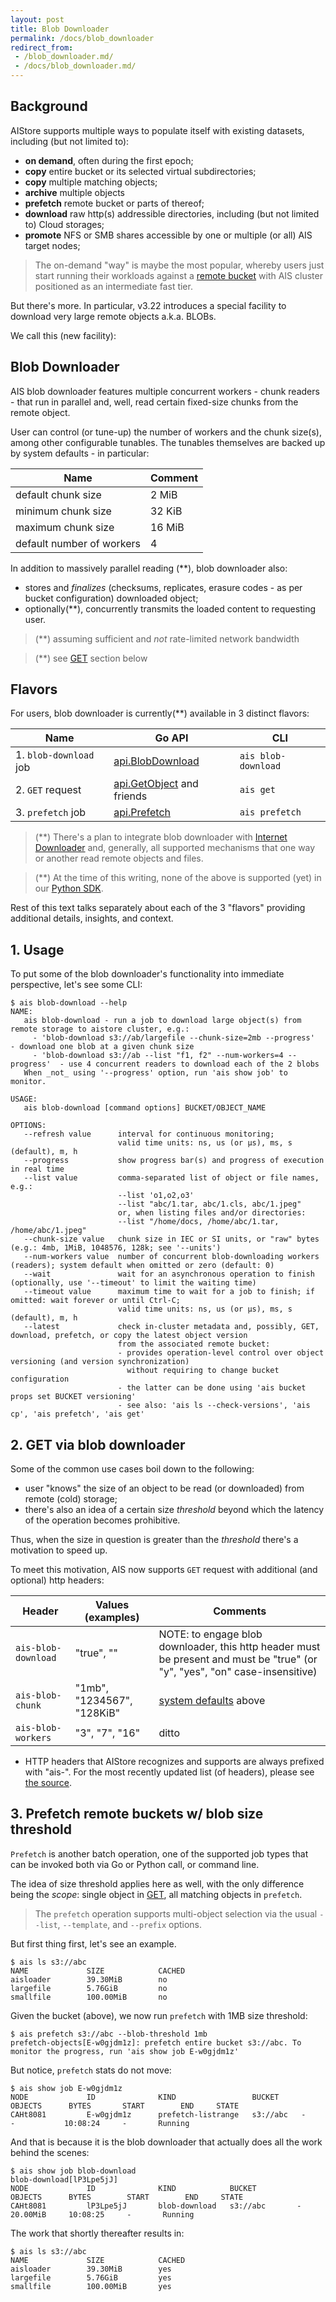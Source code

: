 ```yaml
---
layout: post
title: Blob Downloader
permalink: /docs/blob_downloader
redirect_from:
 - /blob_downloader.md/
 - /docs/blob_downloader.md/
---
```


## Background

AIStore supports multiple ways to populate itself with existing datasets, including (but not limited to):

* **on demand**, often during the first epoch;
* **copy** entire bucket or its selected virtual subdirectories;
* **copy** multiple matching objects;
* **archive** multiple objects
* **prefetch** remote bucket or parts of thereof;
* **download** raw http(s) addressible directories, including (but not limited to) Cloud storages;
* **promote** NFS or SMB shares accessible by one or multiple (or all) AIS target nodes;

> The on-demand "way" is maybe the most popular, whereby users just start running their workloads against a [remote bucket](docs/providers.md) with AIS cluster positioned as an intermediate fast tier.

But there's more. In particular, v3.22 introduces a special facility to download very large remote objects a.k.a. BLOBs.

We call this (new facility):

## Blob Downloader

AIS blob downloader features multiple concurrent workers - chunk readers - that run in parallel and, well, read certain fixed-size chunks from the remote object.

User can control (or tune-up) the number of workers and the chunk size(s), among other configurable tunables. The tunables themselves are backed up by system defaults - in particular:

| Name | Comment |
| --- | --- |
| default chunk size  | 2 MiB |
| minimum chunk size  | 32 KiB |
| maximum chunk size  | 16 MiB |
| default number of workers | 4 |

In addition to massively parallel reading (**), blob downloader also:

* stores and _finalizes_ (checksums, replicates, erasure codes - as per bucket configuration) downloaded object;
* optionally(**), concurrently transmits the loaded content to requesting user.

> (**) assuming sufficient and _not_ rate-limited network bandwidth

> (**) see [GET](#2-get-via-blob-downloader) section below

## Flavors

For users, blob downloader is currently(**) available in 3 distinct flavors:

| Name | Go API | CLI |
| --- | --- | --- |
| 1. `blob-download` job | [api.BlobDownload](https://github.com/NVIDIA/aistore/blob/main/api/blob.go) | `ais blob-download`  |
| 2. `GET` request | [api.GetObject](https://github.com/NVIDIA/aistore/blob/main/api/object.go) and friends  | `ais get`  |
| 3. `prefetch` job | [api.Prefetch](https://github.com/NVIDIA/aistore/blob/main/api/multiobj.go) | `ais prefetch`  |


> (**) There's a plan to integrate blob downloader with [Internet Downloader](downloader.md) and, generally, all supported mechanisms that one way or another read remote objects and files.

> (**) At the time of this writing, none of the above is supported (yet) in our [Python SDK](https://github.com/NVIDIA/aistore/tree/main/python/aistore/sdk).

Rest of this text talks separately about each of the 3 "flavors" providing additional details, insights, and context.

## 1. Usage

To put some of the blob downloader's functionality into immediate perspective, let's see some CLI:

```console
$ ais blob-download --help
NAME:
   ais blob-download - run a job to download large object(s) from remote storage to aistore cluster, e.g.:
     - 'blob-download s3://ab/largefile --chunk-size=2mb --progress'       - download one blob at a given chunk size
     - 'blob-download s3://ab --list "f1, f2" --num-workers=4 --progress'  - use 4 concurrent readers to download each of the 2 blobs
   When _not_ using '--progress' option, run 'ais show job' to monitor.

USAGE:
   ais blob-download [command options] BUCKET/OBJECT_NAME

OPTIONS:
   --refresh value      interval for continuous monitoring;
                        valid time units: ns, us (or µs), ms, s (default), m, h
   --progress           show progress bar(s) and progress of execution in real time
   --list value         comma-separated list of object or file names, e.g.:
                        --list 'o1,o2,o3'
                        --list "abc/1.tar, abc/1.cls, abc/1.jpeg"
                        or, when listing files and/or directories:
                        --list "/home/docs, /home/abc/1.tar, /home/abc/1.jpeg"
   --chunk-size value   chunk size in IEC or SI units, or "raw" bytes (e.g.: 4mb, 1MiB, 1048576, 128k; see '--units')
   --num-workers value  number of concurrent blob-downloading workers (readers); system default when omitted or zero (default: 0)
   --wait               wait for an asynchronous operation to finish (optionally, use '--timeout' to limit the waiting time)
   --timeout value      maximum time to wait for a job to finish; if omitted: wait forever or until Ctrl-C;
                        valid time units: ns, us (or µs), ms, s (default), m, h
   --latest             check in-cluster metadata and, possibly, GET, download, prefetch, or copy the latest object version
                        from the associated remote bucket:
                        - provides operation-level control over object versioning (and version synchronization)
                          without requiring to change bucket configuration
                        - the latter can be done using 'ais bucket props set BUCKET versioning'
                        - see also: 'ais ls --check-versions', 'ais cp', 'ais prefetch', 'ais get'
```

## 2. GET via blob downloader

Some of the common use cases boil down to the following:

* user "knows" the size of an object to be read (or downloaded) from remote (cold) storage;
* there's also an idea of a certain size _threshold_ beyond which the latency of the operation becomes prohibitive.

Thus, when the size in question is greater than the _threshold_ there's a motivation to speed up.

To meet this motivation, AIS now supports `GET` request with additional (and optional) http headers:

| Header | Values (examples) | Comments |
| --- | --- | --- |
| `ais-blob-download` | "true", ""  | NOTE: to engage blob downloader, this http header must be present and must be "true" (or "y", "yes", "on" case-insensitive) |
| `ais-blob-chunk` | "1mb", "1234567", "128KiB"  | [system defaults](#blob-downloader) above |
| `ais-blob-workers` | "3", "7", "16"  | ditto |

* HTTP headers that AIStore recognizes and supports are always prefixed with "ais-". For the most recently updated list (of headers), please see [the source](https://github.com/NVIDIA/aistore/blob/main/api/apc/headers.go).

## 3. Prefetch remote buckets w/ blob size threshold

`Prefetch` is another batch operation, one of the supported job types that can be invoked both via Go or Python call, or command line.

The idea of size threshold applies here as well, with the only difference being the _scope_: single object in [GET](#2-get-via-blob-downloader), all matching objects in `prefetch`.

> The `prefetch` operation supports multi-object selection via the usual `--list`, `--template`, and `--prefix` options.

But first thing first, let's see an example.

```console
$ ais ls s3://abc
NAME             SIZE            CACHED
aisloader        39.30MiB        no
largefile        5.76GiB         no
smallfile        100.00MiB       no
```

Given the bucket (above), we now run `prefetch` with 1MB size threshold:

```console
$ ais prefetch s3://abc --blob-threshold 1mb
prefetch-objects[E-w0gjdm1z]: prefetch entire bucket s3://abc. To monitor the progress, run 'ais show job E-w0gjdm1z'
```

But notice, `prefetch` stats do not move:

```console
$ ais show job E-w0gjdm1z
NODE             ID              KIND                 BUCKET     OBJECTS      BYTES       START        END     STATE
CAHt8081         E-w0gjdm1z      prefetch-listrange   s3://abc   -            -           10:08:24     -       Running
```

And that is because it is the blob downloader that actually does all the work behind the scenes:

```console
$ ais show job blob-download
blob-download[lP3Lpe5jJ]
NODE             ID              KIND            BUCKET         OBJECTS      BYTES        START        END     STATE
CAHt8081         lP3Lpe5jJ       blob-download   s3://abc       -            20.00MiB     10:08:25     -       Running
```

The work that shortly thereafter results in:

```console
$ ais ls s3://abc
NAME             SIZE            CACHED
aisloader        39.30MiB        yes
largefile        5.76GiB         yes
smallfile        100.00MiB       yes
```
